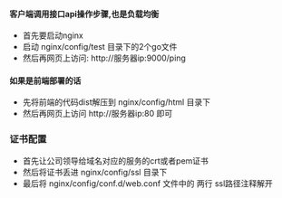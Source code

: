 #### 客户端调用接口api操作步骤,也是负载均衡
- 首先要启动nginx
- 启动 nginx/config/test 目录下的2个go文件
- 然后再网页上访问: http://服务器ip:9000/ping

#### 如果是前端部署的话
- 先将前端的代码dist解压到 nginx/config/html 目录下
- 然后再网页上访问 http://服务器ip:80 即可


### 证书配置
- 首先让公司领导给域名对应的服务的crt或者pem证书
- 然后将证书丢进 nginx/config/ssl 目录下
- 最后将 nginx/config/conf.d/web.conf 文件中的 两行 ssl路径注释解开
